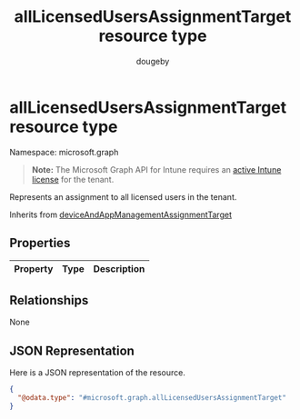 ﻿---
title: "allLicensedUsersAssignmentTarget resource type"
description: "Represents an assignment to all licensed users in the tenant."
author: "dougeby"
localization_priority: Normal
ms.prod: "intune"
doc_type: resourcePageType
---

# allLicensedUsersAssignmentTarget resource type

Namespace: microsoft.graph

> **Note:** The Microsoft Graph API for Intune requires an [active Intune license](https://go.microsoft.com/fwlink/?linkid=839381) for the tenant.

Represents an assignment to all licensed users in the tenant.

Inherits from [deviceAndAppManagementAssignmentTarget](../resources/intune-shared-deviceandappmanagementassignmenttarget.md)

## Properties

| Property | Type | Description |
| :------- | :--- | :---------- |

## Relationships

None

## JSON Representation

Here is a JSON representation of the resource.

<!-- {
  "blockType": "resource",
  "@odata.type": "microsoft.graph.allLicensedUsersAssignmentTarget"
}
-->

```json
{
  "@odata.type": "#microsoft.graph.allLicensedUsersAssignmentTarget"
}
```
